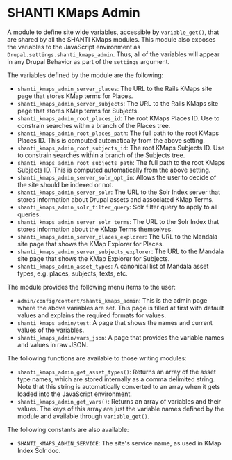 # SHANTI KMaps Admin

A module to define site wide variables, accessible by `variable_get()`, that are shared by all the SHANTI KMaps modules. This module also exposes the variables to the JavaScript environment as `Drupal.settings.shanti_kmaps_admin`. Thus, all of the variables will appear in any Drupal Behavior as part of the `settings` argument.

The variables defined by the module are the following:

* `shanti_kmaps_admin_server_places`: The URL to the Rails KMaps site page that stores KMap terms for Places.
* `shanti_kmaps_admin_server_subjects`: The URL to the Rails KMaps site page that stores KMap terms for Subjects.
* `shanti_kmaps_admin_root_places_id`: The root KMaps Places ID. Use to constrain searches withn a branch of the Places tree.
* `shanti_kmaps_admin_root_places_path`: The full path to the root KMaps Places ID. This is computed automatically from the above setting.
* `shanti_kmaps_admin_root_subjects_id`: The root KMaps Subjects ID. Use to constrain searches within a branch of the Subjects tree.
* `shanti_kmaps_admin_root_subjects_path`: The full path to the root KMaps Subjects ID. This is computed automatically from the above setting.
* `shanti_kmaps_admin_server_solr_opt_in`: Allows the user to decide of the site should be indexed or not.
* `shanti_kmaps_admin_server_solr`: The URL to the Solr Index server that stores information about Drupal assets and associated KMap Terms.
* `shanti_kmaps_admin_solr_filter_query`: Solr filter query to apply to all queries.
* `shanti_kmaps_admin_server_solr_terms`: The URL to the Solr Index that stores information about the KMap Terms themselves.
* `shanti_kmaps_admin_server_places_explorer`: The URL to the Mandala site page that shows the KMap Explorer for Places.
* `shanti_kmaps_admin_server_subjects_explorer`: The URL to the Mandala site page that shows the KMap Explorer for Subjects.
* `shanti_kmaps_admin_asset_types`: A canonical list of Mandala asset types, e.g. places, subjects, texts, etc.

The module provides the following menu items to the user:

* `admin/config/content/shanti_kmaps_admin`: This is the admin page where the above variables are set. This page is filled at first with default values and explains the required formats for values.
* `shanti_kmaps_admin/test`: A page that shows the names and current values of the variables.
* `shanti_kmaps_admin/vars_json`: A page that provides the variable names and values in raw JSON.

The following functions are available to those writing modules:
* `shanti_kmaps_admin_get_asset_types()`: Returns an array of the asset type names, which are stored internally as a comma delimited string. Note that this string is automatically converted to an array when it gets loaded into the JavaScript environment.
* `shanti_kmaps_admin_get_vars()`: Returns an array of variables and their values. The keys of this array are just the variable names defined by the module and available through `variable_get()`.

The following constants are also available:
* `SHANTI_KMAPS_ADMIN_SERVICE`: The site's service name, as used in KMap Index Solr doc.

